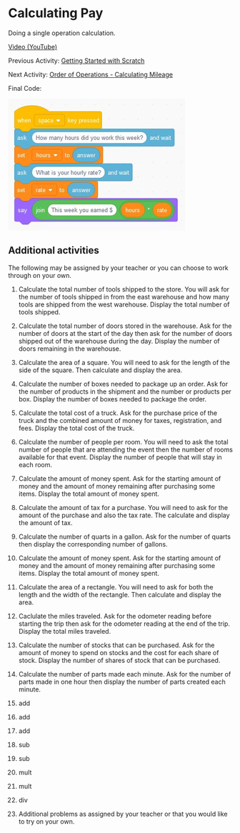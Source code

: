 # Calculating Pay

Doing a single operation calculation.

[Video (YouTube)](https://youtu.be/nVhhQRKqVsI)

Previous Activity: [Getting Started with Scratch](https://github.com/teachintech90/math.code/blob/main/Scratch/000-Getting-Started/README.md)

Next Activity: [Order of Operations - Calculating Mileage](https://github.com/teachintech90/math.code/blob/main/Scratch/002-Order-Of-Operations/README.md)

Final Code:

<img src="calc-pay-final.jpg">

## Additional activities
The following may be assigned by your teacher or you can choose to work through on your own.

1. Calculate the total number of tools shipped to the store.  You will ask for the number of tools shipped in from the east warehouse and how many tools are shipped from the west warehouse.  Display the total number of tools shipped.

1. Calculate the total number of doors stored in the warehouse.  Ask for the number of doors at the start of the day then ask for the number of doors shipped out of the warehouse during the day.  Display the number of doors remaining in the warehouse.

1. Calculate the area of a square.  You will need to ask for the length of the side of the square. Then calculate and display the area.

1. Calculate the number of boxes needed to package up an order.  Ask for the number of products in the shipment and the number or products per box.  Display the number of boxes needed to package the order.

1. Calculate the total cost of a truck.  Ask for the purchase price of the truck and the combined amount of money for taxes, registration, and fees.  Display the total cost of the truck.

1. Calculate the number of people per room.  You will need to ask the total number of people that are attending the event then the number of rooms available for that event.  Display the number of people that will stay in each room.

1. Calculate the amount of money spent.  Ask for the starting amount of money and the amount of money remaining after purchasing some items.  Display the total amount of money spent.

1. Calculate the amount of tax for a purchase.  You will need to ask for the amount of the purchase and also the tax rate.  The calculate and display the amount of tax.

1. Calculate the number of quarts in a gallon.  Ask for the number of quarts then display the corresponding number of gallons.

1. Calculate the amount of money spent.  Ask for the starting amount of money and the amount of money remaining after purchasing some items.  Display the total amount of money spent.

1. Calculate the area of a rectangle.  You will need to ask for both the length and the width of the rectangle.  Then calculate and display the area.

1. Caclulate the miles traveled.  Ask for the odometer reading before starting the trip then ask for the odometer reading at the end of the trip.  Display the total miles traveled.

1. Calculate the number of stocks that can be purchased.  Ask for the amount of money to spend on stocks and the cost for each share of stock.  Display the number of shares of stock that can be purchased.

1. Calculate the number of parts made each minute.  Ask for the number of parts made in one hour then display the number of parts created each minute.

1. add

1. add

1. add

1. sub

1. sub

1. mult

1. mult

1. div

1. Additional problems as assigned by your teacher or that you would like to try on your own.
